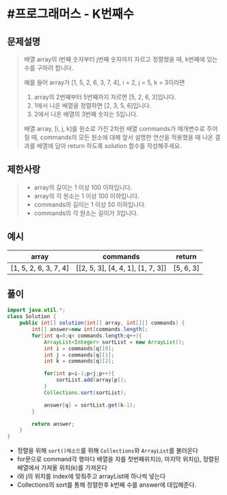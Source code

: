 # #프로그래머스 - K번째수

## 문제설명

> 배열 array의 i번째 숫자부터 j번째 숫자까지 자르고 정렬했을 때, k번째에 있는 수를 구하려 합니다.
>
> 예를 들어 array가 [1, 5, 2, 6, 3, 7, 4], i = 2, j = 5, k = 3이라면
>
> 1. array의 2번째부터 5번째까지 자르면 [5, 2, 6, 3]입니다.
> 2. 1에서 나온 배열을 정렬하면 [2, 3, 5, 6]입니다.
> 3. 2에서 나온 배열의 3번째 숫자는 5입니다.
>
> 배열 array, [i, j, k]를 원소로 가진 2차원 배열 commands가 매개변수로 주어질 때, commands의 모든 원소에 대해 앞서 설명한 연산을 적용했을 때 나온 결과를 배열에 담아 return 하도록 solution 함수를 작성해주세요.

## 제한사랑

> - array의 길이는 1 이상 100 이하입니다.
> - array의 각 원소는 1 이상 100 이하입니다.
> - commands의 길이는 1 이상 50 이하입니다.
> - commands의 각 원소는 길이가 3입니다.

## 예시

| array                 | commands                          | return    |
| --------------------- | --------------------------------- | --------- |
| [1, 5, 2, 6, 3, 7, 4] | [[2, 5, 3], [4, 4, 1], [1, 7, 3]] | [5, 6, 3] |



## 풀이

```java
import java.util.*;
class Solution {
    public int[] solution(int[] array, int[][] commands) {
        int[] answer=new int[commands.length];
        for(int q=0;q< commands.length;q++){
            ArrayList<Integer> sortList = new ArrayList();
            int i = commands[q][0];
            int j = commands[q][1];
            int k = commands[q][2];

            for(int p=i-1;p<j;p++){
                sortList.add(array[p]);
            }
            Collections.sort(sortList);

            answer[q] = sortList.get(k-1);
        }

        return answer;
    }
}
```

- 정렬을 위해 `sort()메소드`를 위해 `Collections`와 `ArrayList`를 불러온다
- for문으로 command각 행마다 배열을 자를 첫번째위치(i), 마지막 위치(j), 정렬된 배열에서 가져올 위치(k)를 가져온다
- i와 j의 위치를 index에 맞춰주고 arrayList에 하나씩 넣는다
- Collections의 sort를 통해 정렬한후 k번째 수를 answer에 대입해준다.